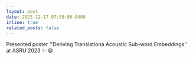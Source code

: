 ```yaml
---
layout: post
date: 2023-12-17 07:59:00-0400
inline: true
related_posts: false
---
```


Presented poster ''Deriving Translationa Acoustic Sub-word Embeddings'' at ASRU 2023 :sparkles: :smile:
